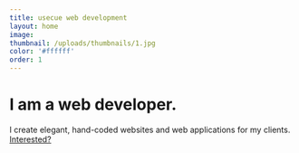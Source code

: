 ```yaml
---
title: usecue web development
layout: home
image:
thumbnail: /uploads/thumbnails/1.jpg
color: '#ffffff'
order: 1
---
```



<h1><span class="element">I am a web developer.</span></h1>

I create elegant, hand-coded websites and web applications for my clients. [Interested?](/about-me)